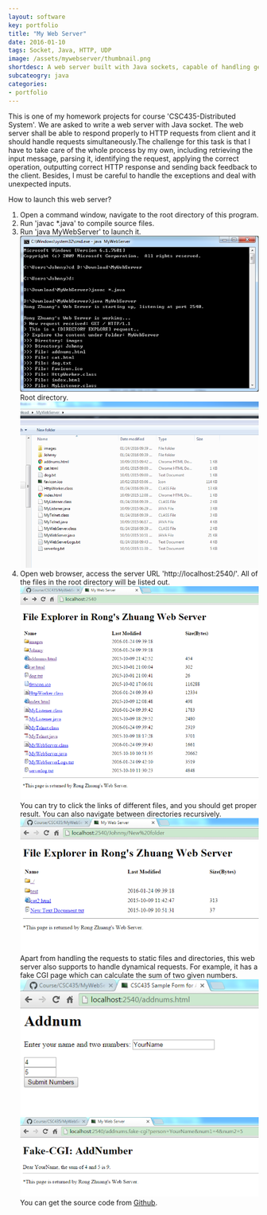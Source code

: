 ```yaml
---
layout: software
key: portfolio
title: "My Web Server"
date: 2016-01-10
tags: Socket, Java, HTTP, UDP
image: /assets/mywebserver/thumbnail.png
shortdesc: A web server built with Java sockets, capable of handling general HTTP requests.
subcateogry: java
categories:
- portfolio
---
```


This is one of my homework projects for course 'CSC435-Distributed System'. We are asked to write a web server with Java socket. The web server shall be able to respond properly to HTTP requests from client and it should handle requests simultaneously.The challenge for this task is that I have to take care of the whole process by my own, including retrieving the input message, parsing it, identifying the request, applying the correct operation, outputting correct HTTP response and sending back feedback to the client. Besides, I must be careful to handle the exceptions and deal with unexpected inputs.  

How to launch this web server?  
1. Open a command window, navigate to the root directory of this program.  
2. Run 'javac \*.java' to compile source files.  
3. Run 'java MyWebServer' to launch it.  
![startserver](/assets/mywebserver/startserver.png "startserver")
Root directory.  
![root](/assets/mywebserver/root.png "root")
4. Open web browser, access the server URL 'http://localhost:2540/'. All of the files in the root directory will be listed out.  
![webserver](/assets/mywebserver/webserver.png "webserver")
You can try to click the links of different files, and you should get proper result. You can also navigate between directories recursively.  
![recursive](/assets/mywebserver/recursive.png "recursive")
Apart from handling the requests to static files and directories, this web server also supports to handle dynamical requests. For example, it has a fake CGI page which can calculate the sum of two given numbers.  
![cgi](/assets/mywebserver/cgi.png "cgi")  
![cgiresult](/assets/mywebserver/cgiresult.png "cgiresult")  
You can get the source code from [Github](https://github.com/jojozhuang/Course/tree/master/CSC435/MyWebServer "Source Code").
